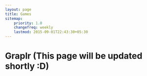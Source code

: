```yaml
---
layout: page
title: Games
sitemap:
    priority: 1.0
    changefreq: weekly
    lastmod: 2015-09-01T22:43:30+05:30
---
```

# Graplr (This page will be updated shortly :D)



